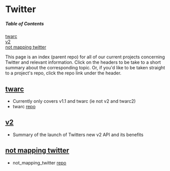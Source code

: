 # Twitter

##### Table of Contents  
[twarc](#twarc)  
[v2](#v2)   
[not mapping twitter](#nomaps)


This page is an index (parent repo) for all of our current projects concerning Twitter and relevant information. Click on the headers to be take to a short summary about the corresponding topic. Or, if you'd like to be taken straight to a project's repo, click the repo link under the header. 

<a name="twarc"/>  

## [twarc](main/twarc.md)   
- Currently only covers v1.1 and twarc (ie not v2 and twarc2)
- twarc [repo](https://github.com/ucsb-collaboratory/twarc)


<a name="v2"/>    
 
## [v2](main/v2.md)
- Summary of the launch of Twitters new v2 API and its benefits


<a name="nomaps"/>   

## [not mapping twitter](main/not_mapping_twitter.md)
- not_mapping_twitter [repo](https://github.com/ucsb-collaboratory/not_mapping_twitter)
